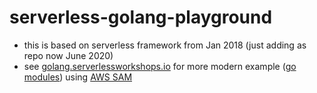 # serverless-golang-playground

* this is based on serverless framework from Jan 2018 (just adding as repo now June 2020)
* see [golang.serverlessworkshops.io](https://golang.serverlessworkshops.io/) for more modern example ([go modules](https://blog.golang.org/using-go-modules)) using [AWS SAM](https://aws.amazon.com/serverless/sam/)